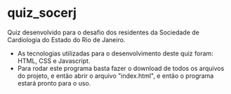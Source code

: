 # quiz_socerj
Quiz desenvolvido para o desafio dos residentes da Sociedade de Cardiologia do Estado do Rio de Janeiro.

- As tecnologias utilizadas para o desenvolvimento deste quiz foram: HTML, CSS e Javascript. 
- Para rodar este programa basta fazer o download de todos os arquivos do projeto, e então abrir o arquivo "index.html", e então o programa estará pronto para o uso. 
